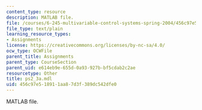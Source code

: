 ```yaml
---
content_type: resource
description: MATLAB file.
file: /courses/6-245-multivariable-control-systems-spring-2004/456c97e518911aa87d3f389dc542dfe0_ps2_3a.mdl
file_type: text/plain
learning_resource_types:
- Assignments
license: https://creativecommons.org/licenses/by-nc-sa/4.0/
ocw_type: OCWFile
parent_title: Assignments
parent_type: CourseSection
parent_uid: e614eb9e-655d-0a93-927b-bf5cdab2c2ae
resourcetype: Other
title: ps2_3a.mdl
uid: 456c97e5-1891-1aa8-7d3f-389dc542dfe0
---
```

MATLAB file.